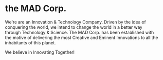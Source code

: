 # the MAD Corp.
We're are an Innovation & Technology Company. Driven by the idea of conquering the world, we intend to change the world in a better way through Technology & Science. The MAD Corp. has been established with the motive of delivering the most Creative and Eminent Innovations to all the inhabitants of this planet. 

We believe in Innovating Together!
